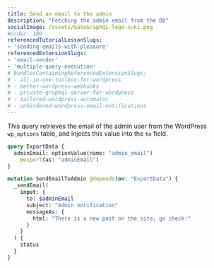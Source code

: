 ```yaml
---
title: Send an email to the admin
description: "Fetching the admin email from the DB"
socialImage: /assets/GatoGraphQL-logo-suki.png
#order: 100
referencedTutorialLessonSlugs:
- 'sending-emails-with-pleasure'
referencedExtensionSlugs:
- 'email-sender'
- 'multiple-query-execution'
# bundlesContainingReferencedExtensionSlugs:
# - all-in-one-toolbox-for-wordpress
# - better-wordpress-webhooks
# - private-graphql-server-for-wordpress
# - tailored-wordpress-automator
# - unhindered-wordpress-email-notifications
---
```


This query retrieves the email of the admin user from the WordPress `wp_options` table, and injects this value into the `to` field.

```graphql
query ExportData {
  adminEmail: optionValue(name: "admin_email")
    @export(as: "adminEmail")
}

mutation SendEmailToAdmin @depends(on: "ExportData") {
  _sendEmail(
    input: {
      to: $adminEmail
      subject: "Admin notification"
      messageAs: {
        html: "There is a new post on the site, go check!"
      }
    }
  ) {
    status
  }
}
```

